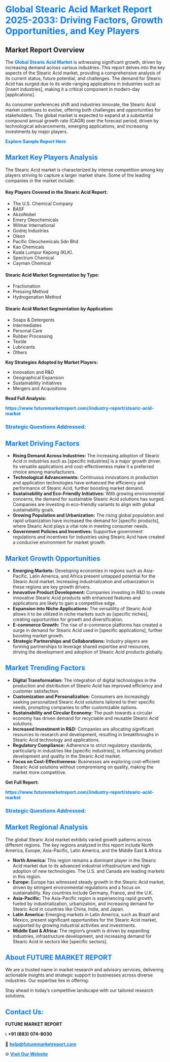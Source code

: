 <h1 style="color: #007BFF;">Global Stearic Acid Market Report 2025-2033: Driving Factors, Growth Opportunities, and Key Players</h1>

<section id="overview">
<h2>Market Report Overview</h2>
<p>The <a href="https://www.futuremarketreport.com//industry-report/stearic-acid-market" style="color: #007BFF; text-decoration: none;"><strong>Global Stearic Acid Market</strong></a> is witnessing significant growth, driven by increasing demand across various industries. This report delves into the key aspects of the Stearic Acid market, providing a comprehensive analysis of its current status, future potential, and challenges. The demand for Stearic Acid has surged due to its wide-ranging applications in industries such as [insert industries], making it a critical component in modern-day [applications].</p>
<p>As consumer preferences shift and industries innovate, the Stearic Acid market continues to evolve, offering both challenges and opportunities for stakeholders. The global market is expected to expand at a substantial compound annual growth rate (CAGR) over the forecast period, driven by technological advancements, emerging applications, and increasing investments by major players.</p>
</section>

<section id="overview">
<p><a href="https://www.futuremarketreport.com//request-sample/reportId=91280" style="color: #007BFF; text-decoration: none;"><strong>Explore Sample Report Here</strong></a></p>
</section>

<section id="key-players">
<h2 style="color: #007BFF;">Market Key Players Analysis</h2>
<p>The Stearic Acid market is characterized by intense competition among key players striving to capture a larger market share. Some of the leading companies in the market include:</p>
<h4>Key Players Covered in the Stearic Acid Report:</h4>
<ul><li>The U.S. Chemical Company</li><li>BASF</li><li>AkzoNobel</li><li>Emery Oleochemicals</li><li>Wilmar International</li><li>Godrej Industries</li><li>Oleon</li><li>Pacific Oleochemicals Sdn Bhd</li><li>Kao Chemicals</li><li>Kuala Lumpur Kepong (KLK).</li><li>Spectrum Chemical</li><li>Cayman Chemical</li></ul>
<h4>Stearic Acid Market Segmentation by Type:</h4>
<ul><li>Fractionation</li><li>Pressing Method</li><li>Hydrogenation Method</li></ul>

<h4>Stearic Acid Market Segmentation by Application:</h4>
<ul><li>Soaps &amp; Detergents</li><li>Intermediates</li><li>Personal Care</li><li>Rubber Processing</li><li>Textile</li><li>Lubricants</li><li>Others</li></ul>
<p><strong>Key Strategies Adopted by Market Players:</strong></p>
<ul>
<li>Innovation and R&D</li>
<li>Geographical Expansion</li>
<li>Sustainability Initiatives</li>
<li>Mergers and Acquisitions</li>
</ul>
</section>

<section>
<p><strong>Read Full Analysis: </strong></p><a href="https://www.futuremarketreport.com//industry-report/stearic-acid-market" style="color: #007BFF; text-decoration: none;"><strong>https://www.futuremarketreport.com//industry-report/stearic-acid-market</strong></a>
<h3 style="color: #007BFF;">Strategic Questions Addressed:</h3>
</section>

<section id="driving-factors">
<h2 style="color: #007BFF;">Market Driving Factors</h2>
<ul>
<li><strong>Rising Demand Across Industries:</strong> The increasing adoption of Stearic Acid in industries such as [specific industries] is a major growth driver. Its versatile applications and cost-effectiveness make it a preferred choice among manufacturers.</li>
<li><strong>Technological Advancements:</strong> Continuous innovations in production and application technologies have enhanced the efficiency and performance of Stearic Acid, further boosting market demand.</li>
<li><strong>Sustainability and Eco-Friendly Initiatives:</strong> With growing environmental concerns, the demand for sustainable Stearic Acid solutions has surged. Companies are investing in eco-friendly variants to align with global sustainability goals.</li>
<li><strong>Growing Population and Urbanization:</strong> The rising global population and rapid urbanization have increased the demand for [specific products], where Stearic Acid plays a vital role in meeting consumer needs.</li>
<li><strong>Government Policies and Incentives:</strong> Supportive government regulations and incentives for industries using Stearic Acid have created a conducive environment for market growth.</li>
</ul>
</section>

<section id="growth-opportunities">
<h2 style="color: #007BFF;">Market Growth Opportunities</h2>
<ul>
<li><strong>Emerging Markets:</strong> Developing economies in regions such as Asia-Pacific, Latin America, and Africa present untapped potential for the Stearic Acid market. Increasing industrialization and urbanization in these regions are key growth drivers.</li>
<li><strong>Innovative Product Development:</strong> Companies investing in R&D to create innovative Stearic Acid products with enhanced features and applications are likely to gain a competitive edge.</li>
<li><strong>Expansion into Niche Applications:</strong> The versatility of Stearic Acid allows it to be utilized in niche markets such as [specific niches], creating opportunities for growth and diversification.</li>
<li><strong>E-commerce Growth:</strong> The rise of e-commerce platforms has created a surge in demand for Stearic Acid used in [specific applications], further boosting market growth.</li>
<li><strong>Strategic Partnerships and Collaborations:</strong> Industry players are forming partnerships to leverage shared expertise and resources, driving the development and adoption of Stearic Acid products globally.</li>
</ul>
</section>

<section id="trending-factors">
<h2 style="color: #007BFF;">Market Trending Factors</h2>
<ul>
<li><strong>Digital Transformation:</strong> The integration of digital technologies in the production and distribution of Stearic Acid has improved efficiency and customer satisfaction.</li>
<li><strong>Customization and Personalization:</strong> Consumers are increasingly seeking personalized Stearic Acid solutions tailored to their specific needs, prompting companies to offer customizable options.</li>
<li><strong>Sustainability and Circular Economy:</strong> The push towards a circular economy has driven demand for recyclable and reusable Stearic Acid solutions.</li>
<li><strong>Increased Investment in R&D:</strong> Companies are allocating significant resources to research and development, resulting in breakthroughs in Stearic Acid technology and applications.</li>
<li><strong>Regulatory Compliance:</strong> Adherence to strict regulatory standards, particularly in industries like [specific industries], is influencing product development and quality in the Stearic Acid market.</li>
<li><strong>Focus on Cost-Effectiveness:</strong> Businesses are exploring cost-efficient Stearic Acid solutions without compromising on quality, making the market more competitive.</li>
</ul>
</section>

<section>
<p><strong>Get Full Report: </strong></p><a href="https://www.futuremarketreport.com//industry-report/stearic-acid-market" style="color: #007BFF; text-decoration: none;"><strong>https://www.futuremarketreport.com//industry-report/stearic-acid-market</strong></a>
<h3 style="color: #007BFF;">Strategic Questions Addressed:</h3>
</section>


<section id="regional-analysis">
<h2 style="color: #007BFF;">Market Regional Analysis</h2>
<p>The global Stearic Acid market exhibits varied growth patterns across different regions. The key regions analyzed in this report include North America, Europe, Asia-Pacific, Latin America, and the Middle East & Africa:</p>
<ul>
<li><strong>North America:</strong> This region remains a dominant player in the Stearic Acid market due to its advanced industrial infrastructure and high adoption of new technologies. The U.S. and Canada are leading markets in this region.</li>
<li><strong>Europe:</strong> Europe has witnessed steady growth in the Stearic Acid market, driven by stringent environmental regulations and a focus on sustainability. Key countries include Germany, France, and the U.K.</li>
<li><strong>Asia-Pacific:</strong> The Asia-Pacific region is experiencing rapid growth, fueled by industrialization, urbanization, and increasing demand for Stearic Acid in countries like China, India, and Japan.</li>
<li><strong>Latin America:</strong> Emerging markets in Latin America, such as Brazil and Mexico, present significant opportunities for the Stearic Acid market, supported by growing industrial activities and investments.</li>
<li><strong>Middle East & Africa:</strong> The region’s growth is driven by expanding industries, infrastructure development, and increasing demand for Stearic Acid in sectors like [specific sectors].</li>
</ul>
</section>

<footer>
<h2 style="color: #007BFF;">About FUTURE MARKET REPORT</h2>
<p>We are a trusted name in market research and advisory services, delivering actionable insights and strategic support to businesses across diverse industries. Our expertise lies in offering:</p>

<p>Stay ahead in today’s competitive landscape with our tailored research solutions.</p>

<h2 style="color: #007BFF;">Contact Us:</h2>
<p><strong>FUTURE MARKET REPORT</strong></p>
<p>📞 <strong>+91 (883) 074-8030</strong></p>
<p>📧 <strong><a href="mailto:help@futuremarketreport.com" style="color: #007BFF;">help@futuremarketreport.com</a></strong></p>
<p>🌐 <strong><a href="https://www.futuremarketreport.com/" style="color: #007BFF;">Visit Our Website</a></strong></p>
</footer>